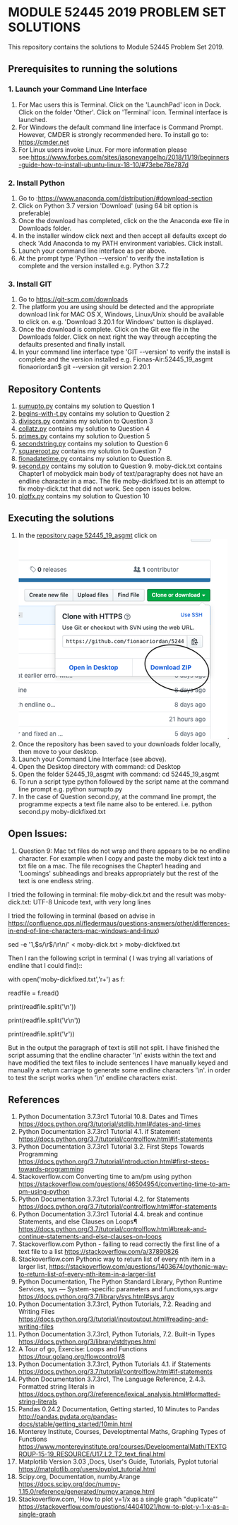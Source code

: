 #   MODULE 52445 2019 PROBLEM SET SOLUTIONS
This repository contains the solutions to Module 52445 Problem Set 2019.

## Prerequisites to running the solutions

### 1. Launch your Command Line Interface
1. For Mac users this is Terminal.  Click on the 'LaunchPad' icon in Dock. Click on the folder 'Other'. Click on 'Terminal' icon. Terminal interface is launched.
1.  For Windows the default command line interface is Command Prompt. 
However, CMDER is strongly recommended here.  To install go to: https://cmder.net
1. For Linux users invoke Linux.  For more information please see:https://www.forbes.com/sites/jasonevangelho/2018/11/19/beginners-guide-how-to-install-ubuntu-linux-18-10/#73ebe78e787d

### 2. Install Python  
1. Go to :https://www.anaconda.com/distribution/#download-section 
1. Click on Python 3.7 version 'Download' (using 64 bit option is preferable)
1. Once the download has completed, click on the the Anaconda exe file in Downloads folder. 
1. In the installer window click next and then accept all defaults except do check 'Add Anaconda to my PATH environment variables. Click install.  
1. Launch your command line interface as per above. 
1. At the prompt type 'Python --version' to verify the installation is complete and the version installed e.g. Python 3.7.2

### 3. Install GIT
1. Go to https://git-scm.com/downloads
1. The platform you are using should be detected and the appropriate download link for  MAC OS X, Windows, Linux/Unix should be available to click on. e.g. 'Download 3.20.1 for Windows' button is displayed. 
1. Once the download is complete. Click on the Git exe file in the Downloads folder. Click on next right the way through accepting the defaults presented and finally install.  
1. In your command line interface type 'GIT --version' to verify the install is complete and the version installed e.g. Fionas-Air:52445_19_asgmt fionaoriordan$ git --version
git version 2.20.1


## Repository Contents

1. [sumupto.py](https://github.com/fionaoriordan/52445_19_asgmt/blob/master/sumupto.py) contains my solution to Question 1 
2. [begins-with-t.py](https://github.com/fionaoriordan/52445_19_asgmt/blob/master/begins-with-t.py) contains my solution to Question 2
3. [divisors.py](https://github.com/fionaoriordan/52445_19_asgmt/blob/master/divisors.py) contains my solution to Question 3
4. [collatz.py](https://github.com/fionaoriordan/52445_19_asgmt/blob/master/collatz.py) contains my solution to Question 4
5. [primes.py](https://github.com/fionaoriordan/52445_19_asgmt/blob/master/primes.py) contains my solution to Question 5
6. [secondstring.py](https://github.com/fionaoriordan/52445_19_asgmt/blob/master/secondstring.py) contains my solution to Question 6
7. [squareroot.py](https://github.com/fionaoriordan/52445_19_asgmt/blob/master/squareroot.py) contains my solution to Question 7
8. [fionadatetime.py](https://github.com/fionaoriordan/52445_19_asgmt/blob/master/fionadatetime.py) contains my solution to Question 8. 
9. [second.py](https://github.com/fionaoriordan/52445_19_asgmt/blob/master/second.py) contains my solution to Question 9. moby-dick.txt contains Chapter1 of mobydick main body of text/paragraphy does not have an endline character in a mac. The file moby-dickfixed.txt  is an attempt to fix moby-dick.txt that did not work.  See open issues below.
10. [plotfx.py](https://github.com/fionaoriordan/52445_19_asgmt/blob/master/plotfx.py) contains my solution to Question 10


## Executing the solutions
1. In the [repository page 52445_19_asgmt](https://github.com/fionaoriordan/52445_19_asgmt) click on ![download Zip](https://github.com/fionaoriordan/52445_19_asgmt/blob/master/downloadgitzip.png).
1. Once the repository has been saved to your downloads folder locally, then move to your desktop.
1. Launch your Command Line Interface (see above).
1. Open the Desktop directory with command: cd Desktop
1. Open the folder 52445_19_asgmt with command: cd 52445_19_asgmt
1. To run a script type python followed by the script name at the command line prompt e.g. python sumupto.py
1. In the case of Question second.py, at the command line prompt, the programme expects a text file name also to be entered. i.e. python second.py moby-dickfixed.txt


## Open Issues:
1. Question 9:
Mac txt files do not wrap and there appears to be no endline character.  For example when I copy and paste the moby dick text into a txt file on a mac.  The  file recognises the Chapter1 heading and 'Loomings' subheadings and breaks appropriately but the rest of the text is one endless string. 

I tried the following in terminal: file moby-dick.txt
and the result was moby-dick.txt: UTF-8 Unicode text, with very long lines

I tried the following in terminal (based on advise in https://confluence.qps.nl/fledermaus/questions-answers/other/differences-in-end-of-line-characters-mac-windows-and-linux)

sed -e '1,$s/\r$/\r\n/' < moby-dick.txt > moby-dickfixed.txt

Then I ran the following script in terminal ( I was trying all variations of endline that I could find)::


with 
open('moby-dickfixed.txt','r+')
as f:

readfile = f.read()

print(readfile.split('\n'))

print(readfile.split('\r\n'))

print(readfile.split('\r'))

But in the output the paragraph of text is still not split. I have finished the script assuming that the endline character '\n' exists within the text and have modified the text files to include sentences I have manually keyed and manually a return carriage to generate some endline characters '\n'. in order to test the script works when '\n' endline characters exist.

## References
1. Python Documentation 3.7.3rc1 Tutorial 10.8. Dates and Times 
https://docs.python.org/3/tutorial/stdlib.html#dates-and-times
2. Python Documentation 3.7.3rc1 Tutorial 4.1. if Statement  
https://docs.python.org/3.7/tutorial/controlflow.html#if-statements
3. Python Documentation 3.7.3rc1 Tutorial 3.2. First Steps Towards Programming
https://docs.python.org/3.7/tutorial/introduction.html#first-steps-towards-programming
4. Stackoverflow.com Converting time to am/pm using python
https://stackoverflow.com/questions/46504954/converting-time-to-am-pm-using-python
5. Python Documentation 3.7.3rc1 Tutorial 4.2. for Statements
https://docs.python.org/3.7/tutorial/controlflow.html#for-statements
6. Python Documentation 3.7.3rc1 Tutorial 4.4. break and continue Statements, and else Clauses on Loops¶
https://docs.python.org/3.7/tutorial/controlflow.html#break-and-continue-statements-and-else-clauses-on-loops
7. Stackoverflow.com Python - failing to read correctly the first line of a text file to a list
https://stackoverflow.com/a/37890826
8. Stackoverflow.com Pythonic way to return list of every nth item in a larger list, 
 https://stackoverflow.com/questions/1403674/pythonic-way-to-return-list-of-every-nth-item-in-a-larger-list
9. Python Documentation, The Python Standard Library, Python Runtime Services, sys — System-specific parameters and functions,sys.argv
https://docs.python.org/3.7/library/sys.html#sys.argv
10. Python Documentation 3.7.3rc1, Python Tutorials, 7.2. Reading and Writing Files https://docs.python.org/3/tutorial/inputoutput.html#reading-and-writing-files
11. Python Documentation 3.7.3rc1, Python Tutorials, 7.2. Built-in Types
https://docs.python.org/3/library/stdtypes.html
12. A Tour of go, Exercise: Loops and Functions
https://tour.golang.org/flowcontrol/8
13. Python Documentation 3.7.3rc1, Python Tutorials 4.1. if Statements
https://docs.python.org/3.7/tutorial/controlflow.html#if-statements
14. Python Documentation 3.7.3rc1, The Language Reference, 2.4.3. Formatted string literals in https://docs.python.org/3/reference/lexical_analysis.html#formatted-string-literals
15. Pandas 0.24.2 Documentation, Getting started, 10 Minutes to Pandas
http://pandas.pydata.org/pandas-docs/stable/getting_started/10min.html
16. Monterey Institute, Courses, Developtmental Maths, Graphing Types of Functions
https://www.montereyinstitute.org/courses/DevelopmentalMath/TEXTGROUP-15-19_RESOURCE/U17_L2_T2_text_final.html
17. Matplotlib Version 3.03 ,Docs, User's Guide, Tutorials, Pyplot tutorial
https://matplotlib.org/users/pyplot_tutorial.html
18. Scipy.org, Documentation, numby.Arange
https://docs.scipy.org/doc/numpy-1.15.0/reference/generated/numpy.arange.html
19. Stackoverflow.com, 'How to plot y=1/x as a single graph "duplicate"'
https://stackoverflow.com/questions/44041021/how-to-plot-y-1-x-as-a-single-graph




